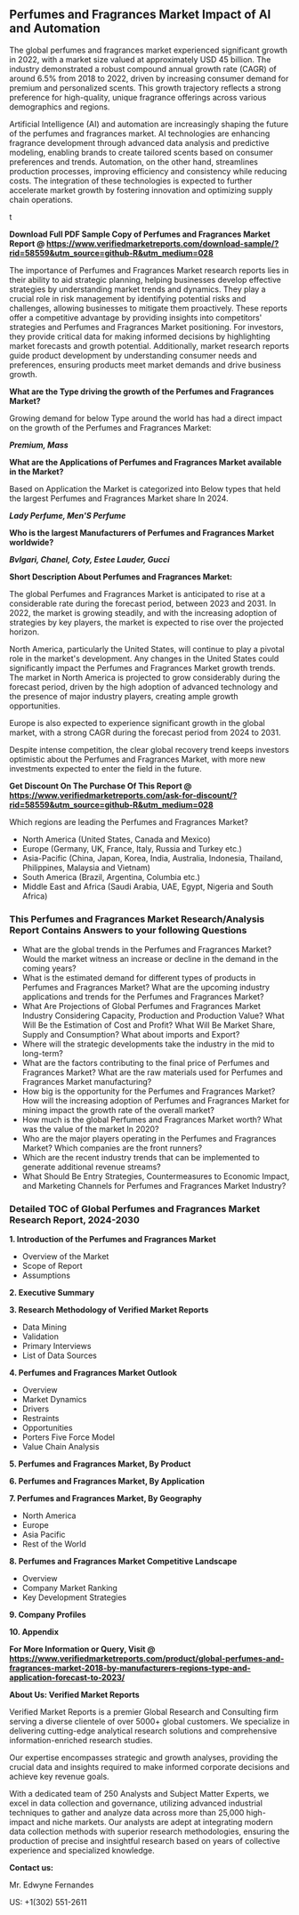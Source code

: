 <h2>Perfumes and Fragrances Market Impact of AI and Automation</h2><p>The global perfumes and fragrances market experienced significant growth in 2022, with a market size valued at approximately USD 45 billion. The industry demonstrated a robust compound annual growth rate (CAGR) of around 6.5% from 2018 to 2022, driven by increasing consumer demand for premium and personalized scents. This growth trajectory reflects a strong preference for high-quality, unique fragrance offerings across various demographics and regions.</p><p>Artificial Intelligence (AI) and automation are increasingly shaping the future of the perfumes and fragrances market. AI technologies are enhancing fragrance development through advanced data analysis and predictive modeling, enabling brands to create tailored scents based on consumer preferences and trends. Automation, on the other hand, streamlines production processes, improving efficiency and consistency while reducing costs. The integration of these technologies is expected to further accelerate market growth by fostering innovation and optimizing supply chain operations.</p>t</p><p id="" class=""><strong>Download Full PDF Sample Copy of Perfumes and Fragrances Market Report @ <a href="https://www.verifiedmarketreports.com/download-sample/?rid=58559&utm_source=github-R&utm_medium=028" target="_blank">https://www.verifiedmarketreports.com/download-sample/?rid=58559&utm_source=github-R&utm_medium=028</a></strong></p><p>The importance of&nbsp;Perfumes and Fragrances Market research reports lies in their ability to aid strategic planning, helping businesses develop effective strategies by understanding market trends and dynamics. They play a crucial role in risk management by identifying potential risks and challenges, allowing businesses to mitigate them proactively. These reports offer a competitive advantage by providing insights into competitors' strategies and Perfumes and Fragrances Market positioning. For investors, they provide critical data for making informed decisions by highlighting market forecasts and growth potential. Additionally, market research reports guide product development by understanding consumer needs and preferences, ensuring products meet market demands and drive business growth.</p><p><strong>What are the&nbsp;Type driving the growth of the Perfumes and Fragrances Market?</strong></p><p id="" class="">Growing demand for below Type around the world has had a direct impact on the growth of the Perfumes and Fragrances Market:</p><em><strong>Premium, Mass</strong></em></p><strong>What are the&nbsp;Applications&nbsp;of Perfumes and Fragrances Market available in the Market?</strong></p><p id="" class="">Based on Application the Market is categorized into Below types that held the largest Perfumes and Fragrances Market share In 2024.</p><em><strong>Lady Perfume, Men'S Perfume</strong></em></p><strong>Who is the largest Manufacturers of Perfumes and Fragrances Market worldwide?</strong></p><p><em><strong>Bvlgari, Chanel, Coty, Estee Lauder, Gucci</strong></em></p><p id="" class=""><strong>Short Description About Perfumes and Fragrances Market:</strong></p><p>The global Perfumes and Fragrances Market is anticipated to rise at a considerable rate during the forecast period, between 2023 and 2031. In 2022, the market is growing steadily, and with the increasing adoption of strategies by key players, the market is expected to rise over the projected horizon.</p><p>North America, particularly the United States, will continue to play a pivotal role in the market's development. Any changes in the United States could significantly impact the Perfumes and Fragrances Market growth trends. The market in North America is projected to grow considerably during the forecast period, driven by the high adoption of advanced technology and the presence of major industry players, creating ample growth opportunities.</p><p>Europe is also expected to experience significant growth in the global market, with a strong CAGR during the forecast period from 2024 to 2031.</p><p>Despite intense competition, the clear global recovery trend keeps investors optimistic about the Perfumes and Fragrances Market, with more new investments expected to enter the field in the future.</p><p id="" class=""><strong>Get Discount On The Purchase Of This Report @ <a href="https://www.verifiedmarketreports.com/ask-for-discount/?rid=58559&utm_source=github-R&utm_medium=028" target="_blank">https://www.verifiedmarketreports.com/ask-for-discount/?rid=58559&utm_source=github-R&utm_medium=028</a></strong></p>Which regions are leading the Perfumes and Fragrances Market?</p><ul><li>North America (United States, Canada and Mexico)</li><li>Europe (Germany, UK, France, Italy, Russia and Turkey etc.)</li><li>Asia-Pacific (China, Japan, Korea, India, Australia, Indonesia, Thailand, Philippines, Malaysia and Vietnam)</li><li>South America (Brazil, Argentina, Columbia etc.)</li><li>Middle East and Africa (Saudi Arabia, UAE, Egypt, Nigeria and South Africa)</li></ul><h3 id="" class="">This Perfumes and Fragrances Market Research/Analysis Report Contains Answers to your following Questions</h3><ul><li>What are the global trends in the Perfumes and Fragrances Market? Would the market witness an increase or decline in the demand in the coming years?</li><li>What is the estimated demand for different types of products in Perfumes and Fragrances Market? What are the upcoming industry applications and trends for the Perfumes and Fragrances Market?</li><li>What Are Projections of Global Perfumes and Fragrances Market Industry Considering Capacity, Production and Production Value? What Will Be the Estimation of Cost and Profit? What Will Be Market Share, Supply and Consumption? What about imports and Export?</li><li>Where will the strategic developments take the industry in the mid to long-term?</li><li>What are the factors contributing to the final price of Perfumes and Fragrances Market? What are the raw materials used for Perfumes and Fragrances Market manufacturing?</li><li>How big is the opportunity for the Perfumes and Fragrances Market? How will the increasing adoption of Perfumes and Fragrances Market for mining impact the growth rate of the overall market?</li><li>How much is the global Perfumes and Fragrances Market worth? What was the value of the market In 2020?</li><li>Who are the major players operating in the Perfumes and Fragrances Market? Which companies are the front runners?</li><li>Which are the recent industry trends that can be implemented to generate additional revenue streams?</li><li>What Should Be Entry Strategies, Countermeasures to Economic Impact, and Marketing Channels for Perfumes and Fragrances Market Industry?</li></ul><h3 id="" class="">Detailed TOC of Global Perfumes and Fragrances Market Research Report, 2024-2030</h3><p id="" class=""><strong>1. Introduction of the Perfumes and Fragrances Market</strong></p><ul><li>Overview of the Market</li><li>Scope of Report</li><li>Assumptions</li></ul><p id="" class=""><strong>2. Executive Summary</strong></p><p id="" class=""><strong>3. Research Methodology of Verified Market Reports</strong></p><ul><li>Data Mining</li><li>Validation</li><li>Primary Interviews</li><li>List of Data Sources</li></ul><p id="" class=""><strong>4. Perfumes and Fragrances Market Outlook</strong></p><ul><li>Overview</li><li>Market Dynamics</li><li>Drivers</li><li>Restraints</li><li>Opportunities</li><li>Porters Five Force Model</li><li>Value Chain Analysis</li></ul><p id="" class=""><strong>5. Perfumes and Fragrances Market, By Product</strong></p><p id="" class=""><strong>6. Perfumes and Fragrances Market, By Application</strong></p><p id="" class=""><strong>7. Perfumes and Fragrances Market, By Geography</strong></p><ul><li>North America</li><li>Europe</li><li>Asia Pacific</li><li>Rest of the World</li></ul><p id="" class=""><strong>8. Perfumes and Fragrances Market Competitive Landscape</strong></p><ul><li>Overview</li><li>Company Market Ranking</li><li>Key Development Strategies</li></ul><p id="" class=""><strong>9. Company Profiles</strong></p><p id="" class=""><strong>10. Appendix</strong></p><p id="" class=""><strong>For More Information or Query, Visit @ <a href="https://www.verifiedmarketreports.com/product/global-perfumes-and-fragrances-market-2018-by-manufacturers-regions-type-and-application-forecast-to-2023/" target="_blank">https://www.verifiedmarketreports.com/product/global-perfumes-and-fragrances-market-2018-by-manufacturers-regions-type-and-application-forecast-to-2023/</a></strong></p><p id="" class=""><strong>About Us: Verified Market Reports</strong></p><p id="" class="">Verified Market Reports is a premier Global Research and Consulting firm serving a diverse clientele of over 5000+ global customers. We specialize in delivering cutting-edge analytical research solutions and comprehensive information-enriched research studies.</p><p id="" class="">Our expertise encompasses strategic and growth analyses, providing the crucial data and insights required to make informed corporate decisions and achieve key revenue goals.</p><p id="" class="">With a dedicated team of 250 Analysts and Subject Matter Experts, we excel in data collection and governance, utilizing advanced industrial techniques to gather and analyze data across more than 25,000 high-impact and niche markets. Our analysts are adept at integrating modern data collection methods with superior research methodologies, ensuring the production of precise and insightful research based on years of collective experience and specialized knowledge.</p><p id="" class=""><strong>Contact us:</strong></p><p id="" class="">Mr. Edwyne Fernandes</p><p id="" class="">US: +1(302) 551-2611</p>